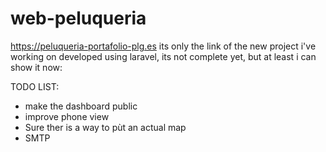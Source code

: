 # web-peluqueria
https://peluqueria-portafolio-plg.es
its only the link of the new project i've working on developed using laravel, its not complete yet, but at least i can show it now:

TODO LIST:

 - make the dashboard public
 - improve phone view
 - Sure ther is a way to pùt an actual map
 - SMTP
